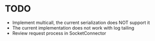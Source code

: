 # TODO

* Implement multicall, the current serialization does NOT support it
* The current implementation does not work with log tailing
* Review request process in SocketConnector